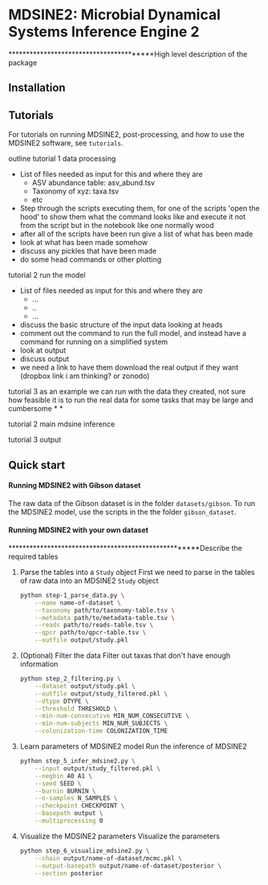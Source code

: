 # MDSINE2: Microbial Dynamical Systems Inference Engine 2

****************************************High level description of the package

## Installation

## Tutorials
For tutorials on running MDSINE2, post-processing, and how to use the MDSINE2 software, see `tutorials`.

outline
tutorial 1 data processing
  * List of files needed as input for this and where they are
    * ASV abundance table: asv_abund.tsv
    * Taxonomy of xyz: taxa.tsv
    * etc
  * Step through the scripts executing them, for one of the scripts 'open the hood' to show them what the command looks like and execute it not from the script but in the notebook like one normally wood
  * after all of the scripts have been run give a list of what has been made
  * look at what has been made somehow
  * discuss any pickles that have been made
  * do some head commands or other plotting
  
tutorial 2 run the model
  * List of files needed as input for this and where they are
    * ...
    * ..
    * ...
  * discuss the basic structure of the input data looking at heads
  * comment out the command to run the full model, and instead have a command for running on a simplified system
  * look at output
  * discuss output
  * we need a link to have them download the real output if they want (dropbox link i am thinking? or zonodo)
  
tutorial 3 as an example we can run with the data they created, not sure how feasible it is to run the real data for some tasks that may be large and cumbersome 
  *
  *
  
tutorial 2 main mdsine inference



tutorial 3 output


## Quick start
#### Running MDSINE2 with Gibson dataset
The raw data of the Gibson dataset is in the folder `datasets/gibson`. To run the MDSINE2 model, use the scripts in the the folder `gibson_dataset`. 

#### Running MDSINE2 with your own dataset
*****************************************************Describe the required tables

1) Parse the tables into a `Study` object
   First we need to parse in the tables of raw data into an MDSINE2 `Study` object
    ```bash
    python step-1_parse_data.py \
        --name name-of-dataset \
        --taxonomy path/to/taxonomy-table.tsv \
        --metadata path/to/metadata-table.tsv \
        --reads path/to/reads-table.tsv \
        --qpcr path/to/qpcr-table.tsv \
        --outfile output/study.pkl
    ```
2) (Optional) Filter the data
    Filter out taxas that don't have enough information
    ```bash
    python step_2_filtering.py \
        --dataset output/study.pkl \
        --outfile output/study_filtered.pkl \
        --dtype DTYPE \
        --threshold THRESHOLD \
        --min-num-consecutive MIN_NUM_CONSECUTIVE \
        --min-num-subjects MIN_NUM_SUBJECTS \
        --colonization-time COLONIZATION_TIME
    ```

3) Learn parameters of MDSINE2 model
   Run the inference of MDSINE2
   ```bash
   python step_5_infer_mdsine2.py \
       --input output/study_filtered.pkl \
       --negbin A0 A1 \
       --seed SEED \
       --burnin BURNIN \
       --n-samples N_SAMPLES \
       --checkpoint CHECKPOINT \
       --basepath output \
       --multiprocessing 0
   ```

4) Visualize the MDSINE2 parameters
   Visualize the parameters
   ```bash
   python step_6_visualize_mdsine2.py \
       --chain output/name-of-dataset/mcmc.pkl \
       --output-basepath output/name-of-dataset/posterior \
       --section posterior
    ```




